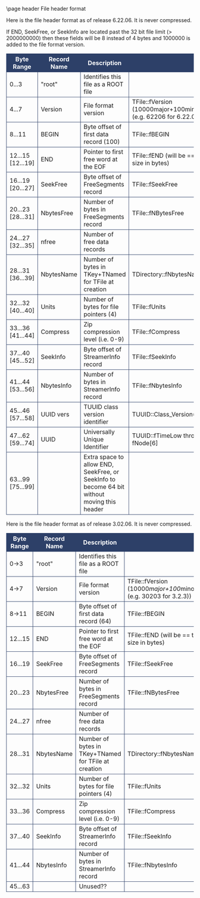 \page header File header format

<style>
.byteTable th {
  border: 1px solid #2D4068;
  background: #2D4068;
  color:white
}
.byteTable td {
  border: 1px solid #2D4068;
}
</style>

 Here is the file header format as of release 6.22.06.  It is never compressed.

 If END, SeekFree, or SeekInfo are located past the 32 bit file limit (> 2000000000)
 then these fields will be 8 instead of 4 bytes and 1000000 is added to the file format version.

<div class="byteTable">

| Byte Range       | Record Name    | Description                             | |
|------------------|----------------|-----------------------------------------|-|
|0...3             | "root"         | Identifies this file as a ROOT file     | |
|4...7             | Version        | File format version                     | TFile::fVersion (10000major+100minor+cycle (e.g. 62206 for 6.22.06)) |
|8...11            | BEGIN          | Byte offset of first data record (100)  | TFile::fBEGIN |
|12...15 [12...19] | END            | Pointer to first free word at the EOF   | TFile::fEND (will be == to file size in bytes) |
|16...19 [20...27] | SeekFree       | Byte offset of FreeSegments record      | TFile::fSeekFree |
|20...23 [28...31] | NbytesFree     | Number of bytes in FreeSegments record  | TFile::fNBytesFree |
|24...27 [32...35] | nfree          | Number of free data records             | |
|28...31 [36...39] | NbytesName     | Number of bytes in TKey+TNamed for TFile at creation | TDirectory::fNbytesName |
|32...32 [40...40] | Units          | Number of bytes for file pointers (4)   | TFile::fUnits |
|33...36 [41...44] | Compress       | Zip compression level (i.e. 0-9)        | TFile::fCompress |
|37...40 [45...52] | SeekInfo       | Byte offset of StreamerInfo record      | TFile::fSeekInfo |
|41...44 [53...56] | NbytesInfo     | Number of bytes in StreamerInfo record  | TFile::fNbytesInfo |
|45...46 [57...58] | UUID vers      | TUUID class version identifier          | TUUID::Class_Version() |
|47...62 [59...74] | UUID           | Universally Unique Identifier           | TUUID::fTimeLow through fNode[6] |
|63...99 [75...99] |                | Extra space to allow END, SeekFree, or SeekInfo to become 64 bit without moving this header| |

</div>

 Here is the file header format as of release 3.02.06.  It is never compressed.

<div class="byteTable">

| Byte Range       | Record Name    | Description                                | |
|------------------|----------------|--------------------------------------------|-|
| 0->3             | "root"         | Identifies this file as a ROOT file        | |
| 4->7             | Version        | File format version                        | TFile::fVersion (10000*major+100*minor+cycle (e.g. 30203 for 3.2.3)) |
| 8->11            | BEGIN          | Byte offset of first data record (64)      | TFile::fBEGIN |
|12...15           | END            | Pointer to first free word at the EOF      | TFile::fEND (will be == to file size in bytes) |
|16...19           | SeekFree       | Byte offset of FreeSegments record         | TFile::fSeekFree |
|20...23           | NbytesFree     | Number of bytes in FreeSegments record     | TFile::fNBytesFree |
|24...27           | nfree          | Number of free data records                | |
|28...31           | NbytesName     | Number of bytes in TKey+TNamed for TFile at creation | TDirectory::fNbytesName |
|32...32           | Units          | Number of bytes for file pointers (4)      | TFile::fUnits |
|33...36           | Compress       | Zip compression level (i.e. 0-9)           | TFile::fCompress |
|37...40           | SeekInfo       | Byte offset of StreamerInfo record         | TFile::fSeekInfo |
|41...44           | NbytesInfo     | Number of bytes in StreamerInfo record     | TFile::fNbytesInfo |
|45...63           |                | Unused??                                   | |

</div>
